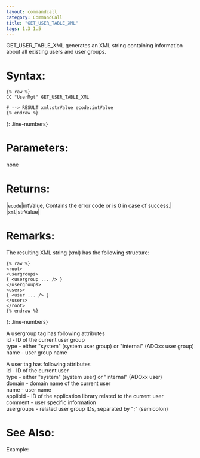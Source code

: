 ```yaml
---
layout: commandcall
category: CommandCall
title: "GET_USER_TABLE_XML"
tags: 1.3 1.5
---
```


GET_USER_TABLE_XML generates an XML string containing information about all existing users and user groups.

# Syntax:  

```adoscript
{% raw %}
CC "UserMgt" GET_USER_TABLE_XML

# --> RESULT xml:strValue ecode:intValue 
{% endraw %}
```
{: .line-numbers}

# Parameters:  

none

# Returns:  

|`ecode`|intValue, Contains the error code or is 0 in case of success.|
|`xml`|strValue|

# Remarks:

The resulting XML string (xml) has the following structure:  
```adoscript
{% raw %}
<root>
<usergroups>
{ <usergroup ... /> }
</usergroups>
<users>
{ <user ... /> }
</users>
</root>
{% endraw %}
```
{: .line-numbers}

A usergroup tag has following attributes  
id - ID of the current user group  
type - either "system" (system user group) or "internal" (ADOxx user group)  
name - user group name

A user tag has following attributes  
id - ID of the current user  
type - either "system" (system user) or "internal" (ADOxx user)  
domain - domain name of the current user  
name - user name  
applibid - ID of the application library related to the current user  
comment - user specific information  
usergroups - related user group IDs, separated by ";" (semicolon)

# See Also:  



Example:

